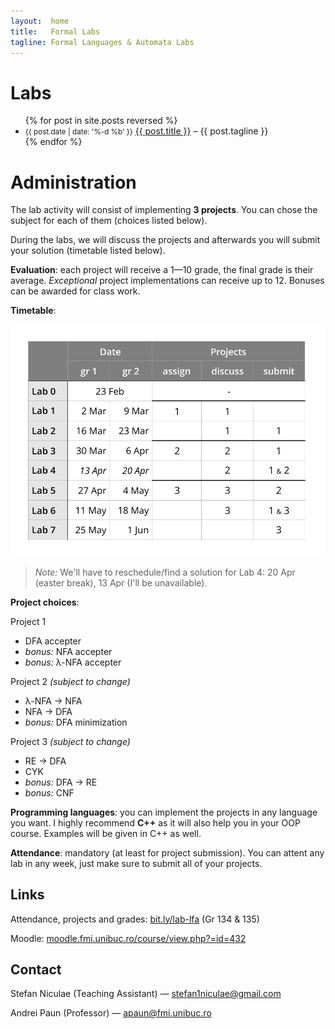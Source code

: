 ```yaml
---
layout:  home
title:   Formal Labs
tagline: Formal Languages & Automata Labs
---
```

# Labs

<ul class="posts">
  {% for post in site.posts reversed %}
    <li>
    <small class="post-date">{{ post.date | date: '%-d %b' }}</small>
      <a href="{{ site.baseurl }}{{ post.url }}">{{ post.title }}</a>
      – {{ post.tagline }}
    </li>
  {% endfor %}
</ul>

# Administration

The lab activity will consist of implementing **3 projects**. You can chose the subject for each of them (choices listed below).

During the labs, we will discuss the projects and afterwards you will submit your solution (timetable listed below).

**Evaluation**: each project will receive a 1—10 grade, the final grade is their average. *Exceptional* project implementations can receive up to 12. Bonuses can be awarded for class work.

**Timetable**:

![timetable](assets/timetable.svg)

> *Note:* We'll have to reschedule/find a solution for Lab 4: 20 Apr (easter break), 13 Apr (I'll be unavailable).

**Project choices**:

Project 1

- DFA accepter
- *bonus:* NFA accepter
- *bonus:* λ-NFA accepter

Project 2 *(subject to change)*

- λ-NFA → NFA
- NFA → DFA
- *bonus:* DFA minimization

Project 3 *(subject to change)*

- RE → DFA
- CYK
- *bonus:* DFA → RE
- *bonus:* CNF

**Programming languages**: you can implement the projects in any language you want. I highly recommend **C++** as it will also help you in your OOP course. Examples will be given in C++ as well.

**Attendance**: mandatory (at least for project submission). You can attent any lab in any week, just make sure to submit all of your projects.



## Links

Attendance, projects and grades: [bit.ly/lab-lfa](http://bit.ly/lab-lfa) (Gr 134 & 135)

Moodle: [moodle.fmi.unibuc.ro/course/view.php?=id=432](http://moodle.fmi.unibuc.ro/enrol/index.php?id=432)

## Contact

Stefan Niculae (Teaching Assistant) — stefan1niculae@gmail.com

Andrei Paun (Professor) — apaun@fmi.unibuc.ro
